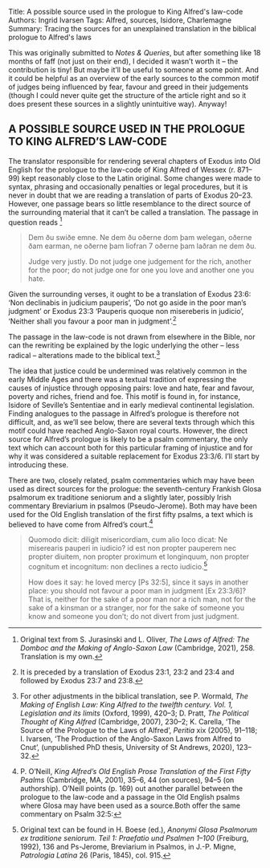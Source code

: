 Title: A possible source used in the prologue to King Alfred's law-code
Authors: Ingrid Ivarsen
Tags: Alfred, sources, Isidore, Charlemagne
Summary: Tracing the sources for an unexplained translation in the biblical prologue to Alfred's laws


This was originally submitted to <i>Notes & Queries</i>, but after something like 18 months of faff (not just on their end), I decided it wasn’t worth it – the contribution is tiny! But maybe it’ll be useful to someone at some point. And it could be helpful as an overview of the early sources to the common motif of judges being influenced by fear, favour and greed in their judgements (though I could never quite get the structure of the article right and so it does present these sources in a slightly unintuitive way). Anyway!


<h2>A POSSIBLE SOURCE USED IN THE PROLOGUE TO KING ALFRED’S LAW-CODE</h2>


The translator responsible for rendering several chapters of Exodus into Old English for the prologue to the law-code of King Alfred of Wessex (r. 871–99) kept reasonably close to the Latin original. Some changes were made to syntax, phrasing and occasionally penalties or legal procedures, but it is never in doubt that we are reading a translation of parts of Exodus 20–23. However, one passage bears so little resemblance to the direct source of the surrounding material that it can’t be called a translation. The passage in question reads [^1] 

> Dem ðu swiðe emne. Ne dem ðu oðerne dom þam welegan, oðerne ðam earman, ne oðerne þam liofran 7 oðerne þam laðran ne dem ðu.
>
> Judge very justly. Do not judge one judgement for the rich, another for the poor; do not judge one for one you love and another one you hate. 

[^1]: Original text from S. Jurasinski and L. Oliver, <i>The Laws of Alfred: The Domboc and the Making of Anglo-Saxon Law</i> (Cambridge, 2021), 258. Translation is my own.

Given the surrounding verses, it ought to be a translation of Exodus 23:6: ‘Non declinabis in judicium pauperis’, ‘Do not go aside in the poor man’s judgment’ or Exodus 23:3 ‘Pauperis quoque non misereberis in judicio’, ‘Neither shall you favour a poor man in judgment’.[^2]

[^2]: It is preceded by a translation of Exodus 23:1, 23:2 and 23:4 and followed by Exodus 23:7 and 23:8. 

The passage in the law-code is not drawn from elsewhere in the Bible, nor can the rewriting be explained by the logic underlying the other – less radical – alterations made to the biblical text.[^3]

[^3]: For other adjustments in the biblical translation, see P. Wormald, <i>The Making of English Law: King Alfred to the twelfth century. Vol. 1, Legislation and its limits</i> (Oxford, 1999), 420–3; D. Pratt, <i>The Political Thought of King Alfred</i> (Cambridge, 2007), 230–2; K. Carella, ‘The Source of the Prologue to the Laws of Alfred’, <i>Peritia</i> xix (2005), 91–118; I. Ivarsen, ‘The Production of the Anglo-Saxon Laws from Alfred to Cnut’, (unpublished PhD thesis, University of St Andrews, 2020), 123–32. 

The idea that justice could be undermined was relatively common in the early Middle Ages and there was a textual tradition of expressing the causes of injustice through opposing pairs: love and hate, fear and favour, poverty and riches, friend and foe. This motif is found in, for instance, Isidore of Seville’s Sententiae and in early medieval continental legislation. Finding analogues to the passage in Alfred’s prologue is therefore not difficult, and, as we’ll see below, there are several texts through which this motif could have reached Anglo-Saxon royal courts. However, the direct source for Alfred’s prologue is likely to be a psalm commentary, the only text which can account both for this particular framing of injustice and for why it was considered a suitable replacement for Exodus 23:3/6. I’ll start by introducing these. 

There are two, closely related, psalm commentaries which may have been used as direct sources for the prologue: the seventh-century Frankish Glosa psalmorum ex traditione seniorum and a slightly later, possibly Irish commentary Breviarium in psalmos (Pseudo-Jerome). Both may have been used for the Old English translation of the first fifty psalms, a text which is believed to have come from Alfred’s court.[^4]

[^4]: P. O’Neill, <i>King Alfred’s Old English Prose Translation of the First Fifty Psalms</i> (Cambridge, MA, 2001), 35–6, 44 (on sources), 94–5 (on authorship). O’Neill points (p. 169) out another parallel between the prologue to the law-code and a passage in the Old English psalms where Glosa may have been used as a source.Both offer the same commentary on Psalm 32:5:[^5]

[^5]:   It’s possible that they draw on Isidore’s Sententiae for this commentary, which may also therefore be a possible source for Alfred. However, Isidore’s phrasing is different enough that I consider the psalm commentaries as more likely sources. Isidore explained Ex 23:3 in the following way: ‘Qui enim consanguinitatis uel amicitiae fauore, siue inimicitiarum odio, iudicium peruertunt, sine dubio in Christum, qui est ueritas et iustitia, peccare noscuntur’ (Isidore, Sententiae, III:53.1, ed. Caziel, 308). ‘The one who perverts his judgment out of favor to family or friendship, or out of hatred of his enemies, without doubt knows how to sin against Christ, who is truth and justice’; translation from Isidore, Sententiae, trans. Knoebel, 206.

>Quomodo dicit: diligit misericordiam, cum alio loco dicat: Ne miserearis pauperi in iudicio? id est non propter pauperem nec propter diuitem, non propter proximum et longinquum, non propter cognitum et incognitum: non declines a recto iudicio.[^6]  
>
>How does it say: he loved mercy [Ps 32:5], since it says in another place: you should not favour a poor man in judgment [Ex 23:3/6]? That is, neither for the sake of a poor man nor a rich man, not for the sake of a kinsman or a stranger, nor for the sake of someone you know and someone you don’t; do not divert from just judgment.
 
[^6]: Original text can be found in H. Boese (ed.), <i>Anonymi Glosa Psalmorum ex traditione seniorum. Teil 1: Praefatio und Psalmen 1–100</i> (Freiburg, 1992), 136 and Ps-Jerome, Breviarium in Psalmos, in J.-P. Migne, <i>Patrologia Latina</i> 26 (Paris, 1845), col. 915.



